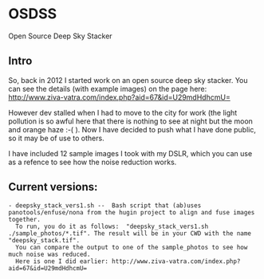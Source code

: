 # OSDSS
Open Source Deep Sky Stacker

## Intro

So, back in 2012 I started work on an open source deep sky stacker. You can see the details (with example images) on the page here: http://www.ziva-vatra.com/index.php?aid=67&id=U29mdHdhcmU=


However dev stalled when I had to move to the city for work (the light pollution is so awful here that there is nothing to see at night but the moon and orange haze :-(  ). Now I have decided to push what I have done public, so it may be of use to others. 

I have included 12 sample images I took with my DSLR, which you can use as a refence to see how the noise reduction works. 
## Current versions:
	- deepsky_stack_vers1.sh --  Bash script that (ab)uses panotools/enfuse/nona from the hugin project to align and fuse images together. 
	  To run, you do it as follows:  "deepsky_stack_vers1.sh ./sample_photos/*.tif". The result will be in your CWD with the name "deepsky_stack.tif".
	  You can compare the output to one of the sample_photos to see how much noise was reduced. 
	  Here is one I did earlier: http://www.ziva-vatra.com/index.php?aid=67&id=U29mdHdhcmU=


